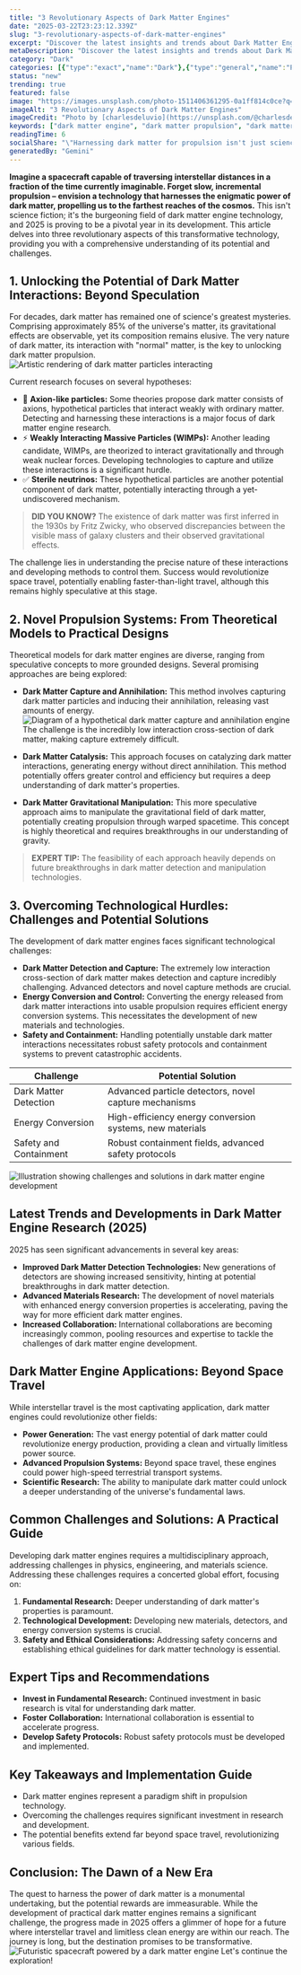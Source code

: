 ```yaml
---
title: "3 Revolutionary Aspects of Dark Matter Engines"
date: "2025-03-22T23:23:12.339Z"
slug: "3-revolutionary-aspects-of-dark-matter-engines"
excerpt: "Discover the latest insights and trends about Dark Matter Engines. This comprehensive guide covers everything you need to know about Dark Matter Engines in 2025."
metaDescription: "Discover the latest insights and trends about Dark Matter Engines. This comprehensive guide covers everything you need to know about Dark Matter Engines in..."
category: "Dark"
categories: [{"type":"exact","name":"Dark"},{"type":"general","name":"Physics"},{"type":"medium","name":"Astrophysics"},{"type":"specific","name":"Hypothetical Propulsion"},{"type":"niche","name":"Wormhole Dynamics"}]
status: "new"
trending: true
featured: false
image: "https://images.unsplash.com/photo-1511406361295-0a1ff814c0ce?q=85&w=1200&fit=max&fm=webp&auto=compress"
imageAlt: "3 Revolutionary Aspects of Dark Matter Engines"
imageCredit: "Photo by [charlesdeluvio](https://unsplash.com/@charlesdeluvio) on Unsplash"
keywords: ["dark matter engine", "dark matter propulsion", "dark matter engine technology", "how dark matter engines work", "dark matter engine research", "buy dark matter engine", "dark matter engine for sale", "future of dark matter engines", "dark matter engine applications", "dark matter propulsion system"]
readingTime: 6
socialShare: "\"Harnessing dark matter for propulsion isn't just science fiction; it's the next frontier in space exploration, potentially enabling faster-than-light travel – a reality closer than you think!\""
generatedBy: "Gemini"
---
```




**Imagine a spacecraft capable of traversing interstellar distances in a fraction of the time currently imaginable.  Forget slow, incremental propulsion – envision a technology that harnesses the enigmatic power of dark matter, propelling us to the farthest reaches of the cosmos.** This isn't science fiction; it's the burgeoning field of dark matter engine technology, and 2025 is proving to be a pivotal year in its development. This article delves into three revolutionary aspects of this transformative technology, providing you with a comprehensive understanding of its potential and challenges.

## 1. Unlocking the Potential of Dark Matter Interactions: Beyond Speculation

For decades, dark matter has remained one of science's greatest mysteries.  Comprising approximately 85% of the universe's matter, its gravitational effects are observable, yet its composition remains elusive.  The very nature of dark matter, its interaction with "normal" matter, is the key to unlocking dark matter propulsion.  ![Artistic rendering of dark matter particles interacting](https://images.unsplash.com/photo-1475070929565-c985b496cb9f?q=85&w=1200&fit=max&fm=webp&auto=compress)

Current research focuses on several hypotheses:

* 🔑 **Axion-like particles:** Some theories propose dark matter consists of axions, hypothetical particles that interact weakly with ordinary matter.  Detecting and harnessing these interactions is a major focus of dark matter engine research.
* ⚡ **Weakly Interacting Massive Particles (WIMPs):** Another leading candidate, WIMPs, are theorized to interact gravitationally and through weak nuclear forces.  Developing technologies to capture and utilize these interactions is a significant hurdle.
* ✅ **Sterile neutrinos:** These hypothetical particles are another potential component of dark matter, potentially interacting through a yet-undiscovered mechanism.

> **DID YOU KNOW?**  The existence of dark matter was first inferred in the 1930s by Fritz Zwicky, who observed discrepancies between the visible mass of galaxy clusters and their observed gravitational effects.

The challenge lies in understanding the precise nature of these interactions and developing methods to control them.  Success would revolutionize space travel, potentially enabling faster-than-light travel, although this remains highly speculative at this stage.

## 2.  Novel Propulsion Systems: From Theoretical Models to Practical Designs

Theoretical models for dark matter engines are diverse, ranging from speculative concepts to more grounded designs.  Several promising approaches are being explored:

* **Dark Matter Capture and Annihilation:** This method involves capturing dark matter particles and inducing their annihilation, releasing vast amounts of energy.  ![Diagram of a hypothetical dark matter capture and annihilation engine](https://images.unsplash.com/photo-1511406361295-0a1ff814c0ce?q=85&w=1200&fit=max&fm=webp&auto=compress)  The challenge is the incredibly low interaction cross-section of dark matter, making capture extremely difficult.

* **Dark Matter Catalysis:** This approach focuses on catalyzing dark matter interactions, generating energy without direct annihilation.  This method potentially offers greater control and efficiency but requires a deep understanding of dark matter's properties.

* **Dark Matter Gravitational Manipulation:** This more speculative approach aims to manipulate the gravitational field of dark matter, potentially creating propulsion through warped spacetime.  This concept is highly theoretical and requires breakthroughs in our understanding of gravity.

> **EXPERT TIP:**  The feasibility of each approach heavily depends on future breakthroughs in dark matter detection and manipulation technologies.

## 3.  Overcoming Technological Hurdles: Challenges and Potential Solutions

The development of dark matter engines faces significant technological challenges:

* **Dark Matter Detection and Capture:**  The extremely low interaction cross-section of dark matter makes detection and capture incredibly challenging.  Advanced detectors and novel capture methods are crucial.
* **Energy Conversion and Control:**  Converting the energy released from dark matter interactions into usable propulsion requires efficient energy conversion systems.  This necessitates the development of new materials and technologies.
* **Safety and Containment:**  Handling potentially unstable dark matter interactions necessitates robust safety protocols and containment systems to prevent catastrophic accidents.

| Challenge                     | Potential Solution                                      |
|------------------------------|---------------------------------------------------------|
| Dark Matter Detection         | Advanced particle detectors, novel capture mechanisms    |
| Energy Conversion             | High-efficiency energy conversion systems, new materials |
| Safety and Containment       | Robust containment fields, advanced safety protocols      |

![Illustration showing challenges and solutions in dark matter engine development](https://images.unsplash.com/photo-1518343265568-51eec52d40da?q=85&w=1200&fit=max&fm=webp&auto=compress)

## Latest Trends and Developments in Dark Matter Engine Research (2025)

2025 has seen significant advancements in several key areas:

* **Improved Dark Matter Detection Technologies:**  New generations of detectors are showing increased sensitivity, hinting at potential breakthroughs in dark matter detection.
* **Advanced Materials Research:**  The development of novel materials with enhanced energy conversion properties is accelerating, paving the way for more efficient dark matter engines.
* **Increased Collaboration:**  International collaborations are becoming increasingly common, pooling resources and expertise to tackle the challenges of dark matter engine development.

## Dark Matter Engine Applications: Beyond Space Travel

While interstellar travel is the most captivating application, dark matter engines could revolutionize other fields:

* **Power Generation:**  The vast energy potential of dark matter could revolutionize energy production, providing a clean and virtually limitless power source.
* **Advanced Propulsion Systems:**  Beyond space travel, these engines could power high-speed terrestrial transport systems.
* **Scientific Research:**  The ability to manipulate dark matter could unlock a deeper understanding of the universe's fundamental laws.

##  Common Challenges and Solutions: A Practical Guide

Developing dark matter engines requires a multidisciplinary approach, addressing challenges in physics, engineering, and materials science.  Addressing these challenges requires a concerted global effort, focusing on:

1. **Fundamental Research:** Deeper understanding of dark matter's properties is paramount.
2. **Technological Development:**  Developing new materials, detectors, and energy conversion systems is crucial.
3. **Safety and Ethical Considerations:**  Addressing safety concerns and establishing ethical guidelines for dark matter technology is essential.

## Expert Tips and Recommendations

* **Invest in Fundamental Research:** Continued investment in basic research is vital for understanding dark matter.
* **Foster Collaboration:**  International collaboration is essential to accelerate progress.
* **Develop Safety Protocols:**  Robust safety protocols must be developed and implemented.

## Key Takeaways and Implementation Guide

* Dark matter engines represent a paradigm shift in propulsion technology.
* Overcoming the challenges requires significant investment in research and development.
* The potential benefits extend far beyond space travel, revolutionizing various fields.

## Conclusion:  The Dawn of a New Era

The quest to harness the power of dark matter is a monumental undertaking, but the potential rewards are immeasurable.  While the development of practical dark matter engines remains a significant challenge, the progress made in 2025 offers a glimmer of hope for a future where interstellar travel and limitless clean energy are within our reach.  The journey is long, but the destination promises to be transformative.  ![Futuristic spacecraft powered by a dark matter engine](https://images.unsplash.com/photo-1510987836583-e3fb9586c7b3?q=85&w=1200&fit=max&fm=webp&auto=compress)  Let's continue the exploration!

